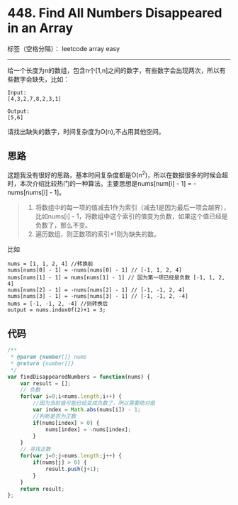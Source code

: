 ﻿# 448. Find All Numbers Disappeared in an Array

标签（空格分隔）： leetcode array easy

---

给一个长度为n的数组，包含n个[1,n]之间的数字，有些数字会出现两次，所以有些数字会缺失，比如：
```
Input:
[4,3,2,7,8,2,3,1]

Output:
[5,6]
```

请找出缺失的数字，时间复杂度为O(n),不占用其他空间。

## 思路

这题我没有很好的思路，基本时间复杂度都是O(n<sup>2</sup>)，所以在数据很多的时候会超时，本次介绍比较热门的一种算法。主要思想是nums[num[i] - 1] = -nums[nums[i] - 1]。

> 1. 将数组中的每一项的值减去1作为索引（减去1是因为最后一项会越界），比如nums[i] - 1，将数组中这个索引的值变为负数，如果这个值已经是负数了，那么不变。
> 2. 遍历数组，则正数项的索引+1则为缺失的数。

比如
```
nums = [1, 1, 2, 4] //转换前 
nums[nums[0] - 1] = -nums[nums[0] - 1] // [-1, 1, 2, 4]
nums[nums[1] - 1] = nums[nums[1] - 1] // 因为第一项已经是负数 [-1, 1, 2, 4]
nums[nums[2] - 1] = -nums[nums[2] - 1] // [-1, -1, 2, 4]
nums[nums[3] - 1] = -nums[nums[3] - 1] // [-1, -1, 2, -4]
nums = [-1, -1, 2, -4] //则转换后
output = nums.indexOf(2)+1 = 3;
```

## 代码
```js
/**
 * @param {number[]} nums
 * @return {number[]}
 */
var findDisappearedNumbers = function(nums) {
    var result = [];
    // 负数
    for(var i=0;i<nums.length;i++) {
        //因为当前值可能已经变成负数了，所以需要绝对值
        var index = Math.abs(nums[i]) - 1;
        //判断是否为正数
        if(nums[index] > 0) {
            nums[index] = -nums[index];
        }
    }
    // 寻找正数
    for(var j=0;j<nums.length;j++) {
        if(nums[j] > 0) {
            result.push(j+1);
        }
    }
    return result;
};
```
